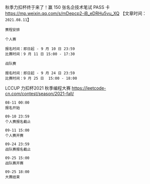
秋季力扣杯终于来了！赢 150 张名企技术笔试 PASS 卡 https://mp.weixin.qq.com/s/mDepcp2-iB_eDRHu5vu_XQ 【文章时间：`2021.08.11`】
```
赛程安排

个人赛

报名时间：即日起 - 9 月 10 日 23:59
比赛时间：9 月 11 日 15:00 - 17:30

战队赛

报名时间：即日起 - 9 月 24 日 23:59
比赛时间：9 月 25 日  15:00 - 18:00
```

LCCUP 力扣杯2021 秋季编程大赛 https://leetcode-cn.com/contest/season/2021-fall/
```console
08-11 00:00
报名开始

09-10 23:59
个人赛报名截止

09-11 15:00
个人赛开赛

09-24 23:59
战队赛报名截止

09-25 15:00
战队赛开赛

09-25 18:00
大赛结束
```
